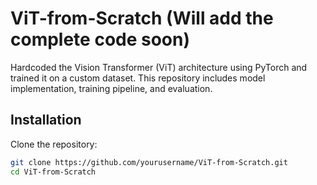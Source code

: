 # ViT-from-Scratch  (Will add the complete code soon)

Hardcoded the Vision Transformer (ViT) architecture using PyTorch and trained it on a custom dataset. This repository includes model implementation, training pipeline, and evaluation. 

## Installation  
Clone the repository:  
```bash
git clone https://github.com/yourusername/ViT-from-Scratch.git
cd ViT-from-Scratch
